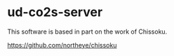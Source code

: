 # ud-co2s-server

This software is based in part on the work of Chissoku.

https://github.com/northeye/chissoku
